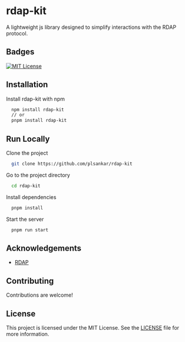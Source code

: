 # rdap-kit

A lightweight js library designed to simplify interactions with the RDAP protocol.

## Badges

[![MIT License](https://img.shields.io/badge/License-MIT-green.svg)](https://choosealicense.com/licenses/mit/)

## Installation

Install rdap-kit with npm

```bash
  npm install rdap-kit
  // or
  pnpm install rdap-kit
```

## Run Locally

Clone the project

```bash
  git clone https://github.com/plsankar/rdap-kit
```

Go to the project directory

```bash
  cd rdap-kit
```

Install dependencies

```bash
  pnpm install
```

Start the server

```bash
  pnpm run start
```

## Acknowledgements

-   [RDAP](https://rdap.org/)

## Contributing

Contributions are welcome!

## License

This project is licensed under the MIT License. See the [LICENSE](LICENSE) file for more information.
